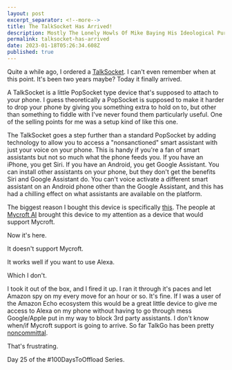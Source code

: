 ```yaml
---
layout: post
excerpt_separator: <!--more-->
title: The TalkSocket Has Arrived!
description: Mostly The Lonely Howls Of Mike Baying His Ideological Purity At The Moon
permalink: talksocket-has-arrived
date: 2023-01-18T05:26:34.608Z
published: true
---
```


Quite a while ago, I ordered a [TalkSocket](https://talkgo.io/products/talkgo). I can't even remember when at this point. It's been two years maybe? Today it finally arrived.

<!--more-->

A TalkSocket is a little PopSocket type device that's supposed to attach to your phone. I guess theoretically a PopSocket is supposed to make it harder to drop your phone by giving you something extra to hold on to, but other than something to fiddle with I've never found them particularly useful. One of the selling points for me was a setup kind of like this one. 

[](/assets/images/talksocket01.jpg)

The TalkSocket goes a step further than a standard PopSocket by adding technology to allow you to access a "nonsanctioned" smart assistant with just your voice on your phone. This is handy if you're a fan of smart assistants but not so much what the phone feeds you. If you have an iPhone, you get Siri. If you have an Android, you get Google Assistant. You can install other assistants on your phone, but they don't get the benefits Siri and Google Assistant do. You can't voice activate a different smart assistant on an Android phone other than the Google Assistant, and this has had a chilling effect on what assistants are available on the platform. 

The biggest reason I bought this device is specifically [this](https://mycroft.ai/blog/talksocket-a-voice-initiated-multi-assistant-mobile-experience/). The people at [Mycroft AI](https://mycroft.ai) brought this device to my attention as a device that would support Mycroft. 

Now it's here. 

It doesn't support Mycroft.

It works well if you want to use Alexa. 

Which I don't. 

I took it out of the box, and I fired it up. I ran it through it's paces and let Amazon spy on my every move for an hour or so. It's fine. If I was a user of the Amazon Echo ecosystem this would be a great little device to give me access to Alexa on my phone without having to go through mess Google/Apple put in my way to block 3rd party assistants. I don't know when/if Mycroft support is going to arrive. So far TalkGo has been pretty [noncommittal](https://talkgo.deskpro.com/kb/articles/does-talksocket-support-more-voice-assistants-than-alexa).

That's frustrating.

Day 25 of the #100DaysToOffload Series.
